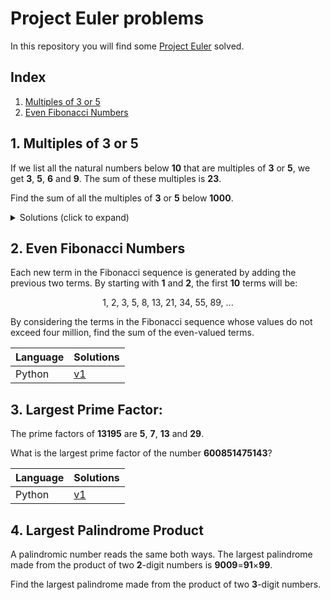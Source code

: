 # Project Euler problems

In this repository you will find some [Project Euler](https://projecteuler.net) solved.

## Index

1. [Multiples of 3 or 5](#1-multiples-of-3-or-5)
2. [Even Fibonacci Numbers](#2-even-fibonacci-numbers)

## 1. Multiples of 3 or 5

If we list all the natural numbers below **10** that are multiples of **3** or **5**, we get **3**, **5**, **6** and **9**. The sum of these multiples is **23**.

Find the sum of all the multiples of **3** or **5** below **1000**.

<details markdown="1">
<summary>Solutions (click to expand)</summary>

| Language | Solutions                  |
| -------- | -------------------------- |
| Python   | [v1](./python/p1/p1_v1.py) |

</details>

## 2. Even Fibonacci Numbers

Each new term in the Fibonacci sequence is generated by adding the previous two terms. By starting with **1** and **2**, the first **10** terms will be:

<div align="center">1, 2, 3, 5, 8, 13, 21, 34, 55, 89, ... </div>

By considering the terms in the Fibonacci sequence whose values do not exceed four million, find the sum of the even-valued terms.

| Language | Solutions                  |
| -------- | -------------------------- |
| Python   | [v1](./python/p2/p2_v1.py) |

## 3. Largest Prime Factor:

The prime factors of **13195** are **5**, **7**, **13** and **29**.

What is the largest prime factor of the number **600851475143**?

| Language | Solutions                  |
| -------- | -------------------------- |
| Python   | [v1](./python/p3/p3_v1.py) |

## 4. Largest Palindrome Product

A palindromic number reads the same both ways. The largest palindrome made from the product of two **2**-digit numbers is **9009**$=$**91**$\times$**99**.

Find the largest palindrome made from the product of two **3**-digit numbers.